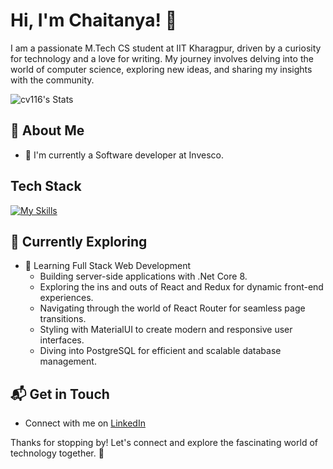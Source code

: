 # Hi, I'm Chaitanya! 👋

I am a passionate M.Tech CS student at IIT Kharagpur, driven by a curiosity for technology and a love for writing. My journey involves delving into the world of computer science, exploring new ideas, and sharing my insights with the community.

![cv116's Stats](https://github-readme-stats.vercel.app/api?username=cv116&theme=vue-dark&show_icons=true&hide_border=true&count_private=true)

## 🚀 About Me

- 🔭 I'm currently a Software developer at Invesco.


## Tech Stack
[![My Skills](https://skillicons.dev/icons?i=dotnet,cs,react,materialui,vite,postgres,js,html,css)](https://skillicons.dev)

## 🌱 Currently Exploring

- 🚀 Learning Full Stack Web Development
  - Building server-side applications with .Net Core 8.
  - Exploring the ins and outs of React and Redux for dynamic front-end experiences.
  - Navigating through the world of React Router for seamless page transitions.
  - Styling with MaterialUI to create modern and responsive user interfaces.
  - Diving into PostgreSQL for efficient and scalable database management.


## 📬 Get in Touch

- Connect with me on [LinkedIn](https://linkedin.com/cv116)

Thanks for stopping by! Let's connect and explore the fascinating world of technology together. 🚀



<!--

Here are some ideas to get you started:

- 🔭 I’m currently working on ...
- 🌱 I’m currently learning ...
- 👯 I’m looking to collaborate on ...
- 🤔 I’m looking for help with ...
- 💬 Ask me about ...
- 📫 How to reach me: ...
- 😄 Pronouns: ...
- ⚡ Fun fact: ...
-->
